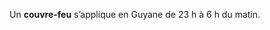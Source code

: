 <div class="conseil conseil-jaune">

Un **couvre-feu** s’applique en Guyane de 23 h à 6 h du matin.

</div>


